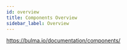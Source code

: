 ```yaml
---
id: overview
title: Components Overview
sidebar_label: Overview
---
```


https://bulma.io/documentation/components/
